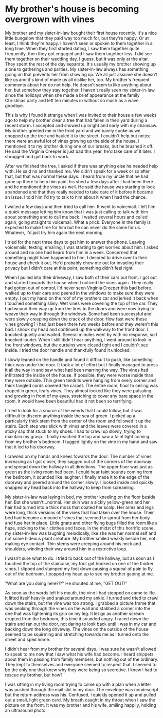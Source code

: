 # My brother's house is becoming overgrown with vines
My brother and my sister-in-law bought their first house recently. It's a nice little bungalow that they paid way too much for, but they're happy. Or at least, I think they're happy. I haven't seen or spoken to them together in a long time. When they first started dating, I saw them together quite frequently, then they got engaged and I saw them together less. I did see them together on their wedding day, I guess, but it was only at the altar. They spent the rest of the day separate. It's usually my brother showing up alone to gatherings and parties. My sister-in-law always has something going on that prevents her from showing up. We all just assume she doesn't like us and it's kind of made us all dislike her, too. My brother's frequent comments about her do not help. He doesn't seem to like anything about her, but somehow they stay together. I haven't really seen my sister-in-law since the holidays when she made a brief appearance at the family Christmas party and left ten minutes in without so much as a wave goodbye.

This is why I found it strange when I was invited to their house a few weeks ago to help my brother clear a tree that had fallen in their yard during a recent storm. I accepted and showed up bright and early with my chainsaw. My brother greeted me in the front yard and we barely spoke as we chopped up the tree and hauled it to the street. I couldn't help but notice there were an awful lot of vines growing up the side of the house. I mentioned it to my brother during one of our breaks, but he brushed it off. He said the Virginia Creeper is just bad this year, he'd take care of it later. I shrugged and got back to work.

After we finished the tree, I asked if there was anything else he needed help with. He said no and thanked me. We didn't speak for a week or so after that, but that was normal these days. I heard from my uncle that he had gone up there to help him paint his shed a few days after I had been there and he mentioned the vines as well. He said the house was starting to look abandoned and that they really needed to take care of it before it became an issue. I told him I'd try to talk to him about it when I had the chance.

I waited a few days and then tried to call him. It went to voicemail. I left him a quick message letting him know that I was just calling to talk with him about something and to call me back. I waited several hours and called again, going straight to voicemail. What a prick. Everyone in the family is expected to make time for him but he can never do the same for us. Whatever, I'd just try him again the next morning.

I tried for the next three days to get him to answer the phone. Leaving voicemails, texting, emailing, I was starting to get worried about him. I asked around and no one had heard from him in a week. Concerned that something might have happened to him, I decided to drive over to their house and check it out. He'd probably chew me out for invading their privacy but I didn't care at this point, something didn't feel right.

When I pulled into their driveway, I saw both of their cars out front. I got out and started towards the house when I noticed the vines again. They really had gotten out of control, I'd never seen Virginia Creeper this bad before. I walked up to their cars and peered in the windows to make sure they were empty. I put my hand on the roof of my brothers car and jerked it back when I touched something slimy. Wet vines were covering the top of the car. They had wound their way up from the tires to the doors and were now trying to weave their way in through the windows. Some had been successful and were slowly creeping down the crack of the door. How fast were these vines growing? I had just been there two weeks before and they weren't this bad. I shook my head and continued up the walkway to the front door. I knocked quietly and waited. Several minutes went by with no response, so I knocked louder. When I still didn't hear anything, I went around to look in the front windows, but the curtains were closed tight and I couldn't see inside. I tried the door handle and thankfully found it unlocked.

I slowly leaned on the handle and found it difficult to push, like something thick was under the door. It took a lot of effort but I finally managed to press it all the way in and saw what had been marring the way. The vines had infiltrated the inside of the house. If possible, they were worse inside than they were outside. Thin green tendrils were hanging from every corner and thick tangled cords covered the carpet. The entire room, floor to ceiling was draped in green, leafy vines. They almost looked like they were pulsating and growing in front of my eyes, stretching to cover any bare space in the room. It would have been beautiful had it not been so terrifying.

I tried to look for a source of the weeds that I could follow, but it was difficult to discern anything inside the sea of green. I picked up a particularly thick stem from the center of the room and followed it up the stairs. Each step was slick with vines and the leaves were covered in a sticky sap that stuck to my shoes. I had to crawl up slowly, trying to maintain my grasp. I finally reached the top and saw a faint light coming from my brother's bedroom. I tugged lightly on the vine in my hand and saw that it led to his doorway.

I crawled on my hands and knees towards the door. The number of vines increasing as I got closer, they sagged out of the corners of the doorway and spread down the hallway in all directions. The upper floor was just as green as the living room had been. I could hear faint sounds coming from the bedroom, it sounded like laughter. I finally made it to the edge of the doorway and peered around the corner slowly. I looked inside and quickly snapped my head back into the hallway to keep from screaming.

My sister-in-law was laying in bed, my brother kneeling on the floor beside her. But she wasn't...normal. Her skin was a sickly yellow-green and her hair had turned into a thick moss that coated her scalp. Her arms and legs were long, thick versions of the vines that had taken over the house. Their bed had become a mound of vines that seemed to sprout from her body and fuse her in place. Little gnats and other flying bugs filled the room like a haze, sticking to their clothes and faces. In the midst of this horrific scene, my sister-in-law was laughing melodically, like she was her normal self and not some hideous plant creature. My brother smiled weakly beside her, not making eye contact. Thin stems were creeping around his neck and shoulders, winding their way around him in a restrictive loop.

I wasn't sure what to do. I tried to back out of the hallway, but as soon as I touched the top of the staircase, my foot got hooked on one of the thicker vines. I slipped and stamped my foot down causing a squeal of pain to fly out of the bedroom. I popped my head up to see my brother gaping at me.

"What are you doing here?!?" He shouted at me, "GET OUT!"

As soon as the words left his mouth, the vine I had stepped on came to life. It lifted itself heavily and snaked around my ankle. I turned and tried to crawl down the stairs, but the vine was too strong. I grabbed a picture frame that was peaking through the vines on the wall and stabbed a corner into the one that was tightening its grip on my leg. It let go as another scream erupted from the bedroom, this time it sounded angry. I raced down the stairs and ran out the door, not daring to look back until I was in my car and backing down the long driveway. The vines on the outside of the house seemed to be squirming and stretching towards me as I turned onto the street and sped home.

I didn't hear from my brother for several days. I was sure he wasn't allowed to speak to me now that I saw what his wife had become. I heard snippets about them in passing from family members, but nothing out of the ordinary. They kept to themselves and everyone seemed to respect that. I seemed to be the only one that knew why they were being so secretive. I knew I had to rescue my brother, but how?

I was sitting in my living room trying to come up with a plan when a letter was pushed through the mail slot in my door. The envelope was nondescript but the return address was his. Confused, I quickly opened it up and pulled out a small, light green card. My breath caught in my throat when I saw the picture on the front. It was my brother and his wife, smiling happily, holding an ultrasound photo. 
